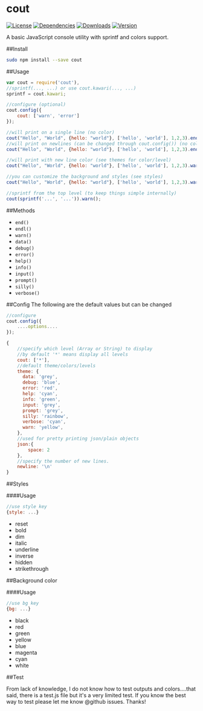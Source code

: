 cout
====
[![License](http://img.shields.io/npm/l/cout.svg)]()
[![Dependencies](http://img.shields.io/david/iwatakeshi/cout.svg)]()
[![Downloads](http://img.shields.io/npm/dm/cout.svg)]()
[![Version](http://img.shields.io/npm/v/cout.svg)]()


A basic JavaScript console utility with sprintf and colors support.


##Install

```bash
sudo npm install --save cout
```

##Usage

```js
var cout = require('cout'),
//sprintf(..., ...) or use cout.kawari(..., ...)
sprintf = cout.kawari;

//configure (optional)
cout.config({
	cout: ['warn', 'error']
});

//will print on a single line (no color)
cout("Hello", "World", {hello: "world"}, ['hello', 'world'], 1,2,3).end();
//will print on newlines (can be changed through cout.config()) (no color)
cout("Hello", "World", {hello: "world"}, ['hello', 'world'], 1,2,3).endl();

//will print with new line color (see themes for color/level)
cout("Hello", "World", {hello: "world"}, ['hello', 'world'], 1,2,3).warn();

//you can customize the background and styles (see styles)
cout("Hello", "World", {hello: "world"}, ['hello', 'world'], 1,2,3).warn({bg: 'green', style: 'bold'});

//sprintf from the top level (to keep things simple internally)
cout(sprintf('...', '...')).warn();
```

##Methods

* `end()`
* `endl()`
* `warn()`
* `data()`
* `debug()`
* `error()`
* `help()`
* `info()`
* `input()`
* `prompt()`
* `silly()`
* `verbose()`

##Config
The following are the default values but can be changed

```js
//configure
cout.config({
	....options....
});

{
	//specify which level (Array or String) to display
	//by default '*' means display all levels
	cout: ['*'],
	//default theme/colors/levels
	theme: {
	  data: 'grey',
	  debug: 'blue',
	  error: 'red',
	  help: 'cyan',
	  info: 'green',
	  input: 'grey',
	  prompt: 'grey',
	  silly: 'rainbow',
	  verbose: 'cyan',
	  warn: 'yellow',
	},
	//used for pretty printing json/plain objects
	json:{
	    space: 2
	},
	//specify the number of new lines.
	newline: '\n'
}


```

##Styles

####Usage

```js
//use style key
{style: ...}
```

* reset
* bold
* dim
* italic
* underline
* inverse
* hidden
* strikethrough

##Background color

####Usage

```js
//use bg key
{bg: ...}
```
* black
* red
* green
* yellow
* blue
* magenta
* cyan
* white


##Test

From lack of knowledge, I do not know how to test outputs and colors....that said, there is a test.js file but it's a very limited test. If you know the best way to test please let me know @github issues. Thanks!
